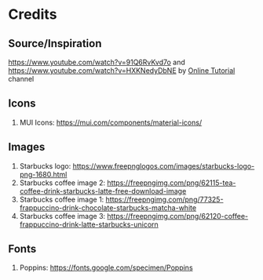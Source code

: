# Credits

## Source/Inspiration

https://www.youtube.com/watch?v=91Q6RvKvd7o and https://www.youtube.com/watch?v=HXKNedyDbNE by [Online Tutorial](https://www.youtube.com/c/OnlineTutorials4Designers) channel

## Icons

1. MUI Icons: https://mui.com/components/material-icons/

## Images

1. Starbucks logo: https://www.freepnglogos.com/images/starbucks-logo-png-1680.html
2. Starbucks coffee image 2: https://freepngimg.com/png/62115-tea-coffee-drink-starbucks-latte-free-download-image
3. Starbucks coffee image 1: https://freepngimg.com/png/77325-frappuccino-drink-chocolate-starbucks-matcha-white
4. Starbucks coffee image 3: https://freepngimg.com/png/62120-coffee-frappuccino-drink-latte-starbucks-unicorn

## Fonts

1. Poppins: https://fonts.google.com/specimen/Poppins